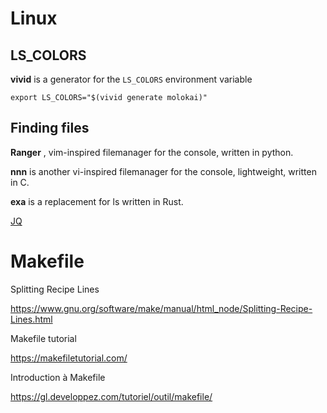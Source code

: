 # Linux

<!-- <div class="mdc-card"> -->
<!--   <div class="mdc-card__primary-action" tabindex="0"> -->
<!--   </div> -->

<!--   qsdsqsdqsd -->
<!-- </div> -->

## LS_COLORS

**vivid** <badge-stars repo='sharkdp/vivid'></badge-stars> is a generator for the `LS_COLORS` environment variable

    export LS_COLORS="$(vivid generate molokai)"


## Finding files 

**Ranger** <badge-stars repo='ranger/ranger'></badge-stars> <badge-doc href="https://ranger.github.io"></badge-doc>, vim-inspired filemanager for the console, written in python.

**nnn** <badge-stars repo='jarun/nnn'></badge-stars> <badge-doc href="https://github.com/jarun/nnn/wiki"></badge-doc> is another vi-inspired filemanager for the console, lightweight, written in C.

**exa** <badge-stars repo='ogham/exa'></badge-stars> <badge-doc href="https://the.exa.website/"></badge-doc> is a replacement for ls written in Rust.

[JQ](https://stedolan.github.io/jq/manual/)

# Makefile

Splitting Recipe Lines

https://www.gnu.org/software/make/manual/html_node/Splitting-Recipe-Lines.html

Makefile tutorial

https://makefiletutorial.com/


Introduction à Makefile 

https://gl.developpez.com/tutoriel/outil/makefile/
